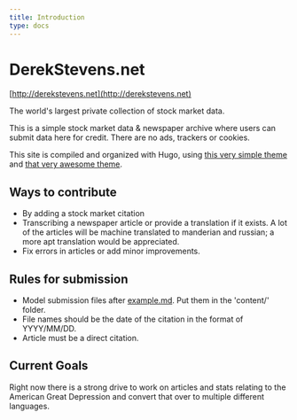 ```yaml
---
title: Introduction
type: docs
---
```


# DerekStevens.net

[http://derekstevens.net](http://derekstevens.net)

The world's largest private collection of stock market data.

This is a simple stock market data & newspaper archive where users can submit data here for credit.
There are no ads, trackers or cookies.

This site is compiled and organized with Hugo, using [this very simple theme](https://github.com/lukesmithxyz/lugo) and [that very awesome theme](https://github.com/alex-shpak/hugo-book).

## Ways to contribute

- By adding a stock market citation
- Transcribing a newspaper article or provide a translation if it exists. A lot of the articles will be machine translated to manderian and russian; a more apt translation would be appreciated.
- Fix errors in articles or add minor improvements.

## Rules for submission

- Model submission files after [example.md](example.md). Put them in the 'content/' folder.
- File names should be the date of the citation in the format of YYYY/MM/DD.
- Article must be a direct citation.

## Current Goals

Right now there is a strong drive to work on articles and stats relating to the American Great Depression and convert that over to multiple different languages.
